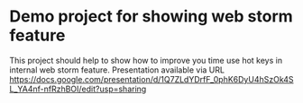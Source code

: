 # Demo project for showing web storm feature
This project should help to show how to improve you time use hot keys in internal web storm feature.
Presentation available via URL
https://docs.google.com/presentation/d/1Q7ZLdYDrfF_0phK6DyU4hSzOk4SL_YA4nf-nfRzhBOI/edit?usp=sharing
